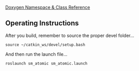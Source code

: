  <a href="https://reelrbtx.github.io/SMACC/master/html/namespacesm__atomic.html">Doxygen Namespace & Class Reference</a> 

<h2>Operating Instructions</h2>
After you build, remember to source the proper devel folder...

```
source ~/catkin_ws/devel/setup.bash
```

And then run the launch file...

```
roslaunch sm_atomic sm_atomic.launch
```
